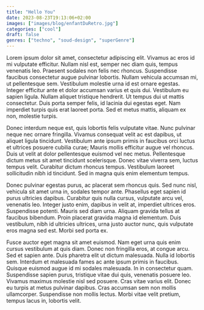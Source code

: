 ```yaml
---
title: "Hello You"
date: 2023-08-23T19:13:06+02:00
images: ["images/blog/enfantDuRetro.jpg"]
categories: ["cool"]
draft: false
genres: ["techno", "soud-design", "superGenre"]
---
```


Lorem ipsum dolor sit amet, consectetur adipiscing elit. Vivamus ac eros id mi vulputate efficitur. Nullam nisl est, semper nec diam quis, tempus venenatis leo. Praesent sodales non felis nec rhoncus. Suspendisse faucibus consectetur augue pulvinar lobortis. Nullam vehicula accumsan mi, ut pellentesque sem. Vestibulum molestie urna id est ornare egestas. Integer efficitur ante et dolor accumsan varius et quis dui. Vestibulum eu sapien ligula. Nullam aliquet tristique hendrerit. Ut tempus dui ut mattis consectetur. Duis porta semper felis, id lacinia dui egestas eget. Nam imperdiet turpis quis erat laoreet porta. Sed et metus mattis, aliquam ex non, molestie turpis.

Donec interdum neque est, quis lobortis felis vulputate vitae. Nunc pulvinar neque nec ornare fringilla. Vivamus consequat velit ac est dapibus, ut aliquet ligula tincidunt. Vestibulum ante ipsum primis in faucibus orci luctus et ultrices posuere cubilia curae; Mauris mollis efficitur augue vel rhoncus. Duis ut velit at dolor pellentesque euismod vel nec metus. Pellentesque dictum metus sit amet tincidunt scelerisque. Donec vitae viverra sem, luctus tempus velit. Curabitur dictum rhoncus tempus. Vestibulum laoreet sollicitudin nibh id tincidunt. Sed in magna quis enim elementum tempus.

Donec pulvinar egestas purus, ac placerat sem rhoncus quis. Sed nunc nisl, vehicula sit amet urna in, sodales tempor ante. Phasellus eget sapien id purus ultricies dapibus. Curabitur quis nulla cursus, vulputate arcu vel, venenatis leo. Integer justo enim, dapibus in velit at, imperdiet ultrices eros. Suspendisse potenti. Mauris sed diam urna. Aliquam gravida tellus at faucibus bibendum. Proin placerat gravida magna id elementum. Duis vestibulum, nibh id ultricies ultrices, urna justo auctor nunc, quis vulputate eros magna sed est. Morbi sed porta ex.

Fusce auctor eget magna sit amet euismod. Nam eget urna quis enim cursus vestibulum at quis diam. Donec non fringilla eros, at congue arcu. Sed et sapien ante. Duis pharetra elit ut dictum malesuada. Nulla id lobortis sem. Interdum et malesuada fames ac ante ipsum primis in faucibus. Quisque euismod augue id mi sodales malesuada. In in consectetur quam. Suspendisse sapien purus, tristique vitae dui quis, venenatis posuere leo. Vivamus maximus molestie nisl sed posuere. Cras vitae varius elit. Donec eu turpis at metus pulvinar dapibus. Cras accumsan sem non mollis ullamcorper. Suspendisse non mollis lectus. Morbi vitae velit pretium, tempus lacus in, lobortis velit.
